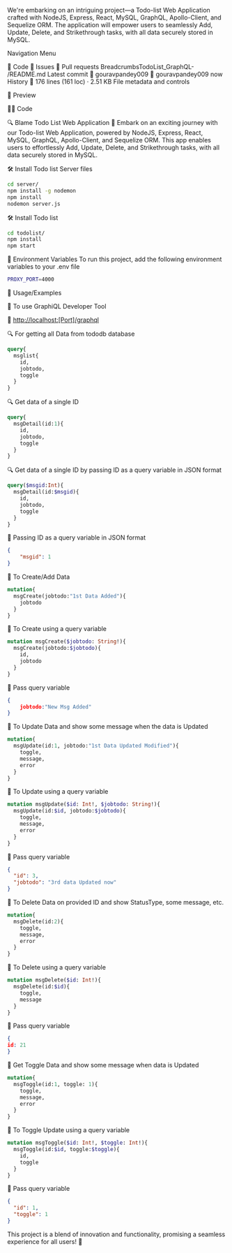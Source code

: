 We're embarking on an intriguing project—a Todo-list Web Application crafted with NodeJS, Express, React, MySQL, GraphQL, Apollo-Client, and Sequelize ORM. The application will empower users to seamlessly Add, Update, Delete, and Strikethrough tasks, with all data securely stored in MySQL.

Navigation Menu

📝 Code 🐛 Issues 🔄 Pull requests
BreadcrumbsTodoList_GraphQL-
/README.md
Latest commit
🌟 gouravpandey009
🚀 gouravpandey009
now
History
📜 176 lines (161 loc) · 2.51 KB
File metadata and controls

👀 Preview

👨‍💻 Code

🔍 Blame
Todo List Web Application
🚀 Embark on an exciting journey with our Todo-list Web Application, powered by NodeJS, Express, React, MySQL, GraphQL, Apollo-Client, and Sequelize ORM. This app enables users to effortlessly Add, Update, Delete, and Strikethrough tasks, with all data securely stored in MySQL.

🛠️ Install Todo list Server files

```bash
cd server/
npm install -g nodemon
npm install
nodemon server.js
```

🛠️ Install Todo list

```bash
cd todolist/
npm install
npm start
```

🔧 Environment Variables
To run this project, add the following environment variables to your .env file

```bash
PROXY_PORT=4000
```

📝 Usage/Examples

🚀 To use GraphiQL Developer Tool

🔗 [http://localhost:[Port]/graphql](http://localhost:[Port]/graphql)

🔍 For getting all Data from tododb database

```graphql
query{
  msglist{
    id,
    jobtodo,
    toggle
  }
}
```

🔍 Get data of a single ID

```graphql
query{
  msgDetail(id:1){
    id,
    jobtodo,
    toggle
  }
}
```

🔍 Get data of a single ID by passing ID as a query variable in JSON format

```graphql
query($msgid:Int){
  msgDetail(id:$msgid){
    id,
    jobtodo,
    toggle
  }
}
```

📌 Passing ID as a query variable in JSON format

```json
{
    "msgid": 1
}
```

🚀 To Create/Add Data

```graphql
mutation{
  msgCreate(jobtodo:"1st Data Added"){
	jobtodo
  }
}
```

🚀 To Create using a query variable

```graphql
mutation msgCreate($jobtodo: String!){
  msgCreate(jobtodo:$jobtodo){
    id,
    jobtodo
  }
}
```

📌 Pass query variable

```json
{
	jobtodo:"New Msg Added"
}
```

🚀 To Update Data and show some message when the data is Updated

```graphql
mutation{
  msgUpdate(id:1, jobtodo:"1st Data Updated Modified"){
    toggle,
    message,
    error
  }
}
```

🚀 To Update using a query variable

```graphql
mutation msgUpdate($id: Int!, $jobtodo: String!){
  msgUpdate(id:$id, jobtodo:$jobtodo){
    toggle,
    message,
    error
  }
}
```

📌 Pass query variable

```json
{
  "id": 3,
  "jobtodo": "3rd data Updated now"
}
```

🚀 To Delete Data on provided ID and show StatusType, some message, etc.

```graphql
mutation{
  msgDelete(id:2){
    toggle,
    message,
    error
  }
}
```

🚀 To Delete using a query variable

```graphql
mutation msgDelete($id: Int!){
  msgDelete(id:$id){
    toggle,
    message
  }
}
```

📌 Pass query variable

```json
{
id: 21
}
```

🚀 Get Toggle Data and show some message when data is Updated

```graphql
mutation{
  msgToggle(id:1, toggle: 1){
    toggle,
    message,
    error
  }
}
```

🚀 To Toggle Update using a query variable

```graphql
mutation msgToggle($id: Int!, $toggle: Int!){
  msgToggle(id:$id, toggle:$toggle){
    id,
    toggle
  }
}
```

📌 Pass query variable

```json
{
  "id": 1,
  "toggle": 1
}
```

This project is a blend of innovation and functionality, promising a seamless experience for all users! 🚀

